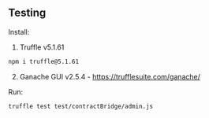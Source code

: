 ## Testing

Install:
1. Truffle v5.1.61
```bash
npm i truffle@5.1.61 
```

2. Ganache GUI v2.5.4 - https://trufflesuite.com/ganache/

Run:
```bash
truffle test test/contractBridge/admin.js
```
